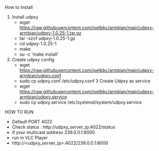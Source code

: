 How to Install 
1. Install udpxy 
    -  wget https://raw.githubusercontent.com/joelbbc/armbian/main/udpxy-armbian/udpxy-1.0.25-1.tar.gz
    -  tar -xzvf udpxy-1.0.25-1.gz
    -  cd udpxy-1.0.25-1
    -  make 
    -  su -c 'make install'
2.  Create udpxy config
    -  wget https://raw.githubusercontent.com/joelbbc/armbian/main/udpxy-armbian/udpxy.conf
    -  sudo cp udpxy.conf /etc/udpxy.conf
3   Create Udpxy as service
    -  wget https://raw.githubusercontent.com/joelbbc/armbian/main/udpxy-armbian/udpxy.service
    -  sudo cp udpxy.service /etc/systemd/system/udpxy.service

HOW TO RUN
-    Default PORT 4022 
-    Check status : http://udpxy_server_ip:4022/status
-    if your multicast address 239.0.0.1:8000
-    run in VLC Player 
-    http://<udpxy_server_ip>:4022/239.0.0.1:8000

